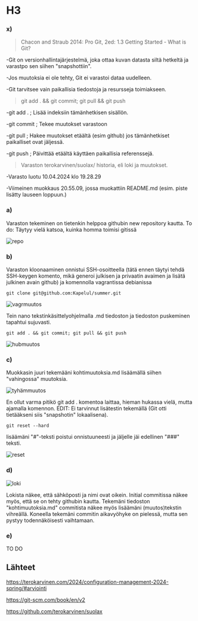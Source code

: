 # H3

### x)
>Chacon and Straub 2014: Pro Git, 2ed: 1.3 Getting Started - What is Git?

-Git on versionhallintajärjestelmä, joka ottaa kuvan datasta siltä hetkeltä ja varastpo sen siihen "snapshottiin".

-Jos muutoksia ei ole tehty, Git ei varastoi dataa uudelleen.

-Git tarvitsee vain paikallisia tiedostoja ja resursseja toimiakseen. 

>git add . && git commit; git pull && git push

-git add . ; Lisää indeksiin tämänhetkisen sisällön.

-git commit ; Tekee muutokset varastoon

-git pull ; Hakee muutokset etäältä (esim github) jos tämänhetkiset paikalliset ovat jäljessä.

-git push ; Päivittää etäältä käyttäen paikallisia referenssejä.

>Varaston terokarvinen/suolax/ historia, eli loki ja muutokset.

-Varasto luotu 10.04.2024 klo 19.28.29

-Viimeinen muokkaus 20.55.09, jossa muokattiin README.md (esim. piste lisätty lauseen loppuun.)

### a)
Varaston tekeminen on tietenkin helppoa githubin new repository kautta. To do: Täytyy vielä katsoa, kuinka homma toimisi gitissä

![repo](https://github.com/Kapelul/palvelin-course/assets/165004665/dbc09711-4cd1-47f6-9df0-f16d04cf765e)

### b)
Varaston kloonaaminen onnistui SSH-osoitteella (tätä ennen täytyi tehdä SSH-keygen komento, mikä generoi julkisen ja privaatin avaimen ja lisätä julkinen avain github) ja komennolla vagrantissa debianissa
```
git clone git@github.com:Kapelul/summer.git
```
![vagrmuutos](https://github.com/Kapelul/palvelin-course/assets/165004665/b5257c21-ba26-4d93-8ffb-c2bcfe6336b9)


Tein nano tekstinkäsittelyohjelmalla .md tiedoston ja tiedoston puskeminen tapahtui sujuvasti.
```
git add . && git commit; git pull && git push
```
![hubmuutos](https://github.com/Kapelul/palvelin-course/assets/165004665/340fbfee-abd7-4ede-ab5a-8866187e1a84)

### c)

Muokkasin juuri tekemääni kohtimuutoksia.md lisäämällä siihen "vahingossa" muutoksia. 

![tyhämmuutos](https://github.com/Kapelul/palvelin-course/assets/165004665/44541f0b-b85b-4fac-abe5-00fcd8ce8221)

En ollut varma pitikö git add . komentoa laittaa, hieman hukassa vielä, mutta ajamalla komennon. EDIT: Ei tarvinnut lisätestin tekemällä (Git otti tietääkseni siis "snapshotin" lokaalisena). 
```
git reset --hard
```
lisäämäni "#"-teksti poistui onnistuuneesti ja jäljelle jäi edellinen "###" teksti.

![reset](https://github.com/Kapelul/palvelin-course/assets/165004665/ba106c88-5a7e-4b95-a42d-537837f6f6df)

### d)
![loki](https://github.com/Kapelul/palvelin-course/assets/165004665/7d440f20-ef3b-4db5-84e9-50e655c34456)

Lokista näkee, että sähköposti ja nimi ovat oikein. Initial commitissa näkee myös, että se on tehty githubin kautta. Tekemäni tiedoston "kohtimuutoksia.md" commitista näkee myös lisäämäni (muutos)tekstin vihreällä.
Koneella tekemäni commitin aikavyöhyke on pielessä, mutta sen pystyy todennäköisesti vaihtamaan. 

### e)
TO DO



## Lähteet

https://terokarvinen.com/2024/configuration-management-2024-spring/#arviointi

https://git-scm.com/book/en/v2

https://github.com/terokarvinen/suolax


  
